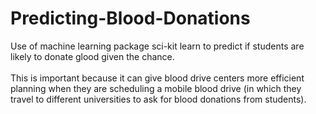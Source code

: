 # Predicting-Blood-Donations
Use of machine learning package sci-kit learn to predict if students are likely to donate glood given the chance.
<br />
<br />
This is important because it can give blood drive centers more efficient planning when they are scheduling a mobile blood drive (in which they travel to different universities to ask for blood donations from students). 
